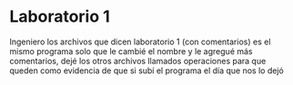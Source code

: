 # Laboratorio 1

Ingeniero los archivos que dicen laboratorio 1 (con comentarios) es el mismo programa solo que le cambié el nombre y le agregué más comentarios, dejé los otros archivos llamados operaciones para que queden como evidencia de que si subí el programa el día que nos lo dejó
